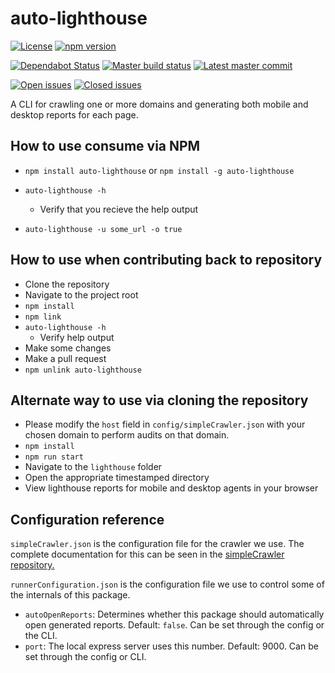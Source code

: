 # auto-lighthouse
[![License](https://badgen.net/github/license/TGiles/auto-lighthouse)](https://github.com/TGiles/auto-lighthouse/LICENSE)
[![npm version](https://badgen.net/npm/v/auto-lighthouse)](https://www.npmjs.com/package/auto-lighthouse)

[![Dependabot Status](https://api.dependabot.com/badges/status?host=github&repo=TGiles/auto-lighthouse)](https://dependabot.com)
[![Master build status](https://badgen.net/github/status/TGiles/auto-lighthouse)](https://github.com/TGiles/auto-lighthouse/actions)
[![Latest master commit](https://badgen.net/github/last-commit/TGiles/auto-lighthouse/master)](https://github.com/TGiles/auto-lighthouse/commits/master)

[![Open issues](https://badgen.net/github/open-issues/TGiles/auto-lighthouse)](https://github.com/TGiles/auto-lighthouse/issues)
[![Closed issues](https://badgen.net/github/closed-issues/TGiles/auto-lighthouse)](https://github.com/TGiles/auto-lighthouse/issues?q=is%3Aissue+is%3Aclosed)



A CLI for crawling one or more domains and generating both mobile and desktop reports for each page.

## How to use consume via NPM
* `npm install auto-lighthouse` or `npm install -g auto-lighthouse`

 * `auto-lighthouse -h`
    * Verify that you recieve the help output
* `auto-lighthouse -u some_url -o true`

## How to use when contributing back to repository
* Clone the repository
* Navigate to the project root
* `npm install`
* `npm link`
* `auto-lighthouse -h`
    * Verify help output
* Make some changes
* Make a pull request
* `npm unlink auto-lighthouse`

## Alternate way to use via cloning the repository
* Please modify the `host` field in `config/simpleCrawler.json` with your chosen domain to perform audits on that domain.
* `npm install`
* `npm run start`
* Navigate to the `lighthouse` folder
* Open the appropriate timestamped directory
* View lighthouse reports for mobile and desktop agents in your browser

## Configuration reference
 `simpleCrawler.json` is the configuration file for the crawler we use.
 The complete documentation for this can be seen in the [simpleCrawler repository.](https://github.com/simplecrawler/simplecrawler#configuration)

 `runnerConfiguration.json` is the configuration file we use to control some of the internals of this package.
 * `autoOpenReports`: Determines whether this package should automatically open generated reports. Default: `false`. Can be set through the config or the CLI.
 * `port`: The local express server uses this number. Default: 9000. Can be set through the config or CLI.
